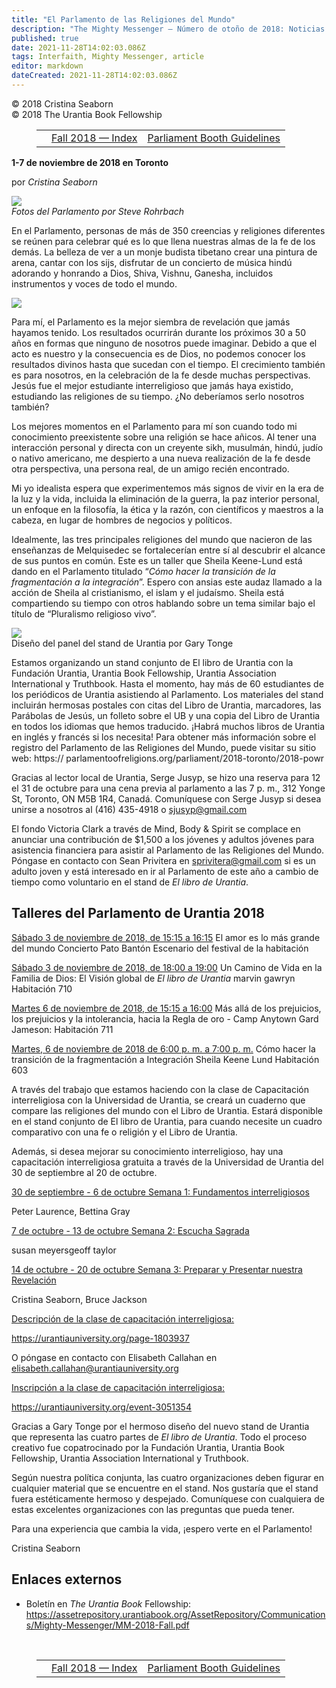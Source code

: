 ```yaml
---
title: "El Parlamento de las Religiones del Mundo"
description: "The Mighty Messenger — Número de otoño de 2018: Noticias y opiniones para los lectores de El Libro de Urantia"
published: true
date: 2021-11-28T14:02:03.086Z
tags: Interfaith, Mighty Messenger, article
editor: markdown
dateCreated: 2021-11-28T14:02:03.086Z
---
```


<p class="v-card v-sheet theme--light grey lighten-3 px-2">© 2018 Cristina Seaborn<br>© 2018 The Urantia Book Fellowship</p>
<figure class="table chapter-navigator">
  <table>
    <tbody>
      <tr>
        <td>
        </td>
        <td>
        <a href="/en/index/articles_mighty_messenger#fall-2018-issue">
          <span class="mdi mdi-book-open-variant"></span><span class="pl-2">Fall 2018 — Index</span>
        </a>
        </td>
        <td>
        <a href="/en/article/David_Linthicum/Parliament_Booth_Guidelines">
          <span class="pr-2">Parliament Booth Guidelines</span><span class="mdi mdi-arrow-right-drop-circle"></span>
        </a>
        </td>
      </tr>
    </tbody>
  </table>
</figure>

**1-7 de noviembre de 2018 en Toronto**

por _Cristina Seaborn_

<figura id="Figura_1" clase="imagen urantiapedia">
<img src="/image/article/The_Mighty_Messenger/2018_Fall/Parliament.jpg">
<figcaption><em>Fotos del Parlamento por Steve Rohrbach</em></figcaption>
</figura>

En el Parlamento, personas de más de 350 creencias y religiones diferentes se reúnen para celebrar qué es lo que llena nuestras almas de la fe de los demás. La belleza de ver a un monje budista tibetano crear una pintura de arena, cantar con los sijs, disfrutar de un concierto de música hindú adorando y honrando a Dios, Shiva, Vishnu, Ganesha, incluidos instrumentos y voces de todo el mundo.

<figura id="Figura_2" clase="imagen urantiapedia estilo-imagen-alinear-izquierda">
<img src="/image/article/The_Mighty_Messenger/2018_Fall/Cristina_Seaborn.jpg">
</figura>

Para mí, el Parlamento es la mejor siembra de revelación que jamás hayamos tenido. Los resultados ocurrirán durante los próximos 30 a 50 años en formas que ninguno de nosotros puede imaginar. Debido a que el acto es nuestro y la consecuencia es de Dios, no podemos conocer los resultados divinos hasta que sucedan con el tiempo. El crecimiento también es para nosotros, en la celebración de la fe desde muchas perspectivas. Jesús fue el mejor estudiante interreligioso que jamás haya existido, estudiando las religiones de su tiempo. ¿No deberíamos serlo nosotros también?

Los mejores momentos en el Parlamento para mí son cuando todo mi conocimiento preexistente sobre una religión se hace añicos. Al tener una interacción personal y directa con un creyente sikh, musulmán, hindú, judío o nativo americano, me despierto a una nueva realización de la fe desde otra perspectiva, una persona real, de un amigo recién encontrado.

Mi yo idealista espera que experimentemos más signos de vivir en la era de la luz y la vida, incluida la eliminación de la guerra, la paz interior personal, un enfoque en la filosofía, la ética y la razón, con científicos y maestros a la cabeza, en lugar de hombres de negocios y políticos.

Idealmente, las tres principales religiones del mundo que nacieron de las enseñanzas de Melquisedec se fortalecerían entre sí al descubrir el alcance de sus puntos en común. Este es un taller que Sheila Keene-Lund está dando en el Parlamento titulado “_Cómo hacer la transición de la fragmentación a la integración_”. Espero con ansias este audaz llamado a la acción de Sheila al cristianismo, el islam y el judaísmo. Sheila está compartiendo su tiempo con otros hablando sobre un tema similar bajo el título de “Pluralismo religioso vivo”.

<figura id="Figura_3" clase="imagen urantiapedia">
<img src="/image/article/The_Mighty_Messenger/2018_Fall/Urantia_Booth_Gary_Tonge.jpg">
<figcaption><en>Diseño del panel del stand de Urantia por Gary Tonge</en></figcaptionn>
</figura>

Estamos organizando un stand conjunto de El libro de Urantia con la Fundación Urantia, Urantia Book Fellowship, Urantia Association International y Truthbook. Hasta el momento, hay más de 60 estudiantes de los periódicos de Urantia asistiendo al Parlamento. Los materiales del stand incluirán hermosas postales con citas del Libro de Urantia, marcadores, las Parábolas de Jesús, un folleto sobre el UB y una copia del Libro de Urantia en todos los idiomas que hemos traducido. ¡Habrá muchos libros de Urantia en inglés y francés si los necesita! Para obtener más información sobre el registro del Parlamento de las Religiones del Mundo, puede visitar su sitio web: https:// parlamentoofreligions.org/parliament/2018-toronto/2018-powr

Gracias al lector local de Urantia, Serge Jusyp, se hizo una reserva para 12 el 31 de octubre para una cena previa al parlamento a las 7 p. m., 312 Yonge St, Toronto, ON M5B 1R4, Canadá. Comuníquese con Serge Jusyp si desea unirse a nosotros al (416) 435-4918 o sjusyp@gmail.com

El fondo Victoria Clark a través de Mind, Body & Spirit se complace en anunciar una contribución de $1,500 a los jóvenes y adultos jóvenes para asistencia financiera para asistir al Parlamento de las Religiones del Mundo. Póngase en contacto con Sean Privitera en sprivitera@gmail.com si es un adulto joven y está interesado en ir al Parlamento de este año a cambio de tiempo como voluntario en el stand de _El libro de Urantia_.

## Talleres del Parlamento de Urantia 2018

<ins>Sábado 3 de noviembre de 2018, de 15:15 a 16:15</ins>
El amor es lo más grande del mundo
Concierto Pato Bantón
Escenario del festival de la habitación

<ins>Sábado 3 de noviembre de 2018, de 18:00 a 19:00</ins>
Un Camino de Vida en la Familia de Dios: El
Visión global de _El libro de Urantia_
marvin gawryn
Habitación 710

<ins>Martes 6 de noviembre de 2018, de 15:15 a 16:00</ins>
Más allá de los prejuicios, los prejuicios y la intolerancia, hacia la
Regla de oro - Camp Anytown
Gard Jameson:
Habitación 711

<ins>Martes, 6 de noviembre de 2018 de 6:00 p. m. a 7:00 p. m.</ins>
Cómo hacer la transición de la fragmentación a
Integración
Sheila Keene Lund
Habitación 603

A través del trabajo que estamos haciendo con la clase de Capacitación interreligiosa con la Universidad de Urantia, se creará un cuaderno que compare las religiones del mundo con el Libro de Urantia. Estará disponible en el stand conjunto de El libro de Urantia, para cuando necesite un cuadro comparativo con una fe o religión y el Libro de Urantia.

Además, si desea mejorar su conocimiento interreligioso, hay una capacitación interreligiosa gratuita a través de la Universidad de Urantia del 30 de septiembre al 20 de octubre.

<ins>30 de septiembre - 6 de octubre Semana 1: Fundamentos interreligiosos</ins>

Peter Laurence, Bettina Gray

<ins>7 de octubre - 13 de octubre Semana 2: Escucha Sagrada</ins>

susan meyersgeoff taylor

<ins>14 de octubre - 20 de octubre Semana 3: Preparar y Presentar nuestra Revelación</ins>

Cristina Seaborn, Bruce Jackson

<ins>Descripción de la clase de capacitación interreligiosa:</ins>

https://urantiauniversity.org/page-1803937

O póngase en contacto con Elisabeth Callahan en elisabeth.callahan@urantiauniversity.org

<ins>Inscripción a la clase de capacitación interreligiosa:</ins>

https://urantiauniversity.org/event-3051354

Gracias a Gary Tonge por el hermoso diseño del nuevo stand de Urantia que representa las cuatro partes de _El libro de Urantia_. Todo el proceso creativo fue copatrocinado por la Fundación Urantia, Urantia Book Fellowship, Urantia Association International y Truthbook.

Según nuestra política conjunta, las cuatro organizaciones deben figurar en cualquier material que se encuentre en el stand. Nos gustaría que el stand fuera estéticamente hermoso y despejado. Comuníquese con cualquiera de estas excelentes organizaciones con las preguntas que pueda tener.

Para una experiencia que cambia la vida, ¡espero verte en el Parlamento!

Cristina Seaborn

## Enlaces externos

* Boletín en _The Urantia Book_ Fellowship: https://assetrepository.urantiabook.org/AssetRepository/Communications/Mighty-Messenger/MM-2018-Fall.pdf

<br>

<figure class="table chapter-navigator">
  <table>
    <tbody>
      <tr>
        <td>
        </td>
        <td>
        <a href="/en/index/articles_mighty_messenger#fall-2018-issue">
          <span class="mdi mdi-book-open-variant"></span><span class="pl-2">Fall 2018 — Index</span>
        </a>
        </td>
        <td>
        <a href="/en/article/David_Linthicum/Parliament_Booth_Guidelines">
          <span class="pr-2">Parliament Booth Guidelines</span><span class="mdi mdi-arrow-right-drop-circle"></span>
        </a>
        </td>
      </tr>
    </tbody>
  </table>
</figure>